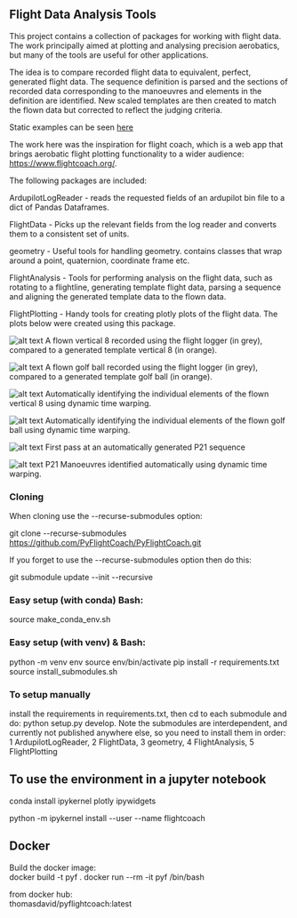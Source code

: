 ## Flight Data Analysis Tools

This project contains a collection of packages for working with flight data. The work principally aimed at plotting and analysing precision aerobatics, but many of the tools are useful for other applications. 

The idea is to compare recorded flight data to equivalent, perfect, generated flight data. The sequence definition is parsed and the sections of recorded data corresponding to the manoeuvres and elements in the definition are identified. New scaled templates are then created to match the flown data but corrected to reflect the judging criteria.

Static examples can be seen [here](https://pyflightcoach.github.io/PyFlightCoach/)

The work here was the inspiration for flight coach, which is a web app that brings aerobatic flight plotting functionality to a wider audience: https://www.flightcoach.org/.

The following packages are included:

ArdupilotLogReader - reads the requested fields of an ardupilot bin file to a dict of Pandas Dataframes. 

FlightData - Picks up the relevant fields from the log reader and converts them to a consistent set of units. 

geometry - Useful tools for handling geometry. contains classes that wrap around a point, quaternion, coordinate frame etc. 

FlightAnalysis - Tools for performing analysis on the flight data, such as rotating to a flightline, generating template flight data, parsing a sequence and aligning the generated template data to the flown data.

FlightPlotting - Handy tools for creating plotly plots of the flight data. The plots below were created using this package.

![alt text](https://github.com/PyFlightCoach/PyFlightCoach/blob/main/vertical_8_comparison.png?raw=true)
A flown vertical 8 recorded using the flight logger (in grey), compared to a generated template vertical 8 (in orange). 

![alt text](https://github.com/PyFlightCoach/PyFlightCoach/blob/main/gb_comparison.png?raw=true)
A flown golf ball recorded using the flight logger (in grey), compared to a generated template golf ball (in orange). 

![alt text](https://github.com/PyFlightCoach/PyFlightCoach/blob/main/vertical_8_dtw.png?raw=true)
Automatically identifying the individual elements of the flown vertical 8 using dynamic time warping.


![alt text](https://github.com/PyFlightCoach/PyFlightCoach/blob/main/gb_dtw.png?raw=true)
Automatically identifying the individual elements of the flown golf ball using dynamic time warping.

![alt text](https://github.com/PyFlightCoach/PyFlightCoach/blob/main/goodP.png?raw=true)
First pass at an automatically generated P21 sequence

![alt text](https://github.com/PyFlightCoach/PyFlightCoach/blob/main/p21_dtw.png?raw=true)
P21 Manoeuvres identified automatically using dynamic time warping. 


### Cloning
When cloning use the --recurse-submodules option:

git clone --recurse-submodules https://github.com/PyFlightCoach/PyFlightCoach.git

If you forget to use the --recurse-submodules option then do this:

git submodule update --init --recursive

### Easy setup (with conda) Bash:

source make_conda_env.sh

### Easy setup (with venv) & Bash:

python -m venv env
source env/bin/activate
pip install -r requirements.txt
source install_submodules.sh

### To setup manually

install the requirements in requirements.txt, then cd to each submodule and do: python setup.py develop.
Note the submodules are interdependent, and currently not published anywhere else, so you need to install them in order:
1 ArdupilotLogReader,
2 FlightData,
3 geometry,
4 FlightAnalysis,
5 FlightPlotting


## To use the environment in a jupyter notebook

conda install ipykernel plotly ipywidgets

python -m ipykernel install --user --name flightcoach


## Docker

Build the docker image:\
docker build -t pyf .
docker run --rm -it pyf /bin/bash

from docker hub:\
thomasdavid/pyflightcoach:latest